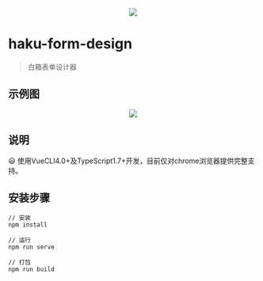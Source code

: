 <div align="center">
<img src="https://raw.githubusercontent.com/hakubox/haku-form-design/master/public/haku-formdesign.png" >
</div>

# haku-form-design

> 白箱表单设计器

## 示例图

<div align="center">
<img src="https://raw.githubusercontent.com/hakubox/haku-form-design/master/public/printscreen.png" >
</div>

## 说明

:smiley: 使用VueCLI4.0+及TypeScript1.7+开发，目前仅对chrome浏览器提供完整支持。

## 安装步骤 

```
// 安装
npm install

// 运行
npm run serve

// 打包
npm run build
```
